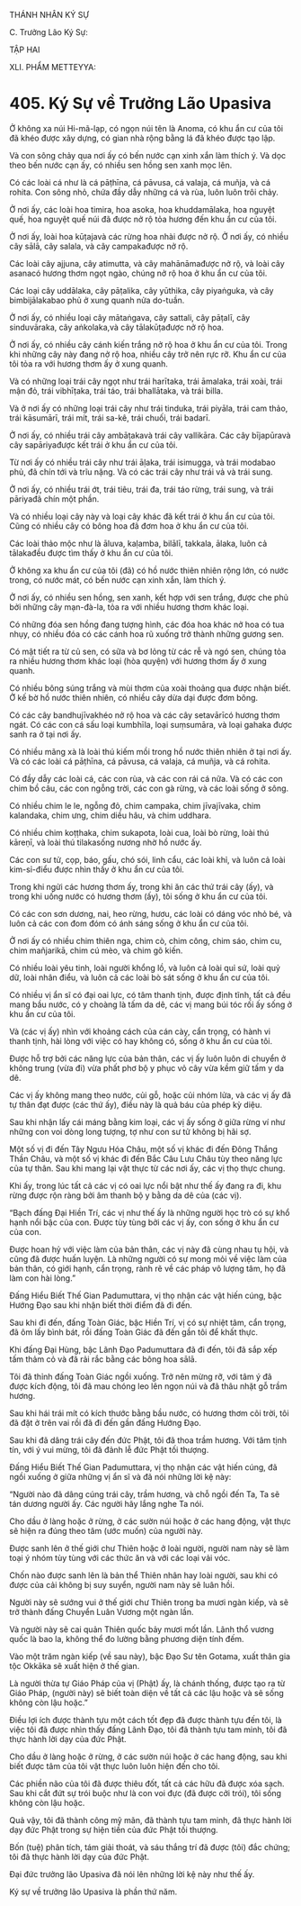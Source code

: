 THÁNH NHÂN KÝ SỰ

C. Trưởng Lão Ký Sự:

TẬP HAI

XLI. PHẨM METTEYYA:

# 405. Ký Sự về Trưởng Lão Upasiva

Ở không xa núi Hi-mã-lạp, có ngọn núi tên là Anoma, có khu ẩn cư của tôi đã khéo được xây dựng, có gian nhà rộng bằng lá đã khéo được tạo lập.

Và con sông chảy qua nơi ấy có bến nước cạn xinh xắn làm thích ý. Và dọc theo bến nước cạn ấy, có nhiều sen hồng sen xanh mọc lên.

Có các loài cá như là cá pāṭhīna, cá pāvusa, cá valaja, cá muñja, và cá rohita. Con sông nhỏ, chứa đầy dẫy những cá và rùa, luôn luôn trôi chảy.

Ở nơi ấy, các loài hoa timira, hoa asoka, hoa khuddamālaka, hoa nguyệt quế, hoa nguyệt quế núi đã được nở rộ tỏa hương đến khu ẩn cư của tôi.

Ở nơi ấy, loài hoa kūṭajavà các rừng hoa nhài được nở rộ. Ở nơi ấy, có nhiều cây sālā, cây salala, và cây campakađược nở rộ.

Các loài cây ajjuna, cây atimutta, và cây mahānāmađược nở rộ, và loài cây asanacó hương thơm ngọt ngào, chúng nở rộ hoa ở khu ẩn cư của tôi.

Các loại cây uddālaka, cây pāṭalika, cây yūthika, cây piyaṅguka, và cây bimbijālakabao phủ ở xung quanh nửa do-tuần.

Ở nơi ấy, có nhiều loại cây mātaṅgava, cây sattali, cây pāṭalī, cây sinduvāraka, cây aṅkolaka,và cây tālakūṭađược nở rộ hoa.

Ở nơi ấy, có nhiều cây cánh kiến trắng nở rộ hoa ở khu ẩn cư của tôi. Trong khi những cây này đang nở rộ hoa, nhiều cây trở nên rực rỡ. Khu ẩn cư của tôi tỏa ra với hương thơm ấy ở xung quanh.

Và có những loại trái cây ngọt như trái harītaka, trái āmalaka, trái xoài, trái mận đỏ, trái vibhīṭaka, trái táo, trái bhallātaka, và trái billa.

Và ở nơi ấy có những loại trái cây như trái tinduka, trái piyāla, trái cam thảo, trái kāsumārī, trái mít, trái sa-kê, trái chuối, trái badarī.

Ở nơi ấy, có nhiều trái cây ambāṭakavà trái cây vallikāra. Các cây bījapūravà cây sapāriyađược kết trái ở khu ẩn cư của tôi.

Từ nơi ấy có nhiều trái cây như trái āḷaka, trái isimugga, và trái modabao phủ, đã chín tới và trĩu nặng. Và có các trái cây như trái vả và trái sung.

Ở nơi ấy, có nhiều trái ớt, trái tiêu, trái đa, trái táo rừng, trái sung, và trái pāriyađã chín một phần.

Và có nhiều loại cây này và loại cây khác đã kết trái ở khu ẩn cư của tôi. Cũng có nhiều cây có bông hoa đã đơm hoa ở khu ẩn cư của tôi.

Các loài thảo mộc như là āluva, kaḷamba, bilālī, takkala, ālaka, luôn cả tālakađều được tìm thấy ở khu ẩn cư của tôi.

Ở không xa khu ẩn cư của tôi (đã) có hồ nước thiên nhiên rộng lớn, có nước trong, có nước mát, có bến nước cạn xinh xắn, làm thích ý.

Ở nơi ấy, có nhiều sen hồng, sen xanh, kết hợp với sen trắng, được che phủ bởi những cây mạn-đà-la, tỏa ra với nhiều hương thơm khác loại.

Có những đóa sen hồng đang tượng hình, các đóa hoa khác nở hoa có tua nhụy, có nhiều đóa có các cánh hoa rũ xuống trở thành những gương sen.

Có mật tiết ra từ củ sen, có sữa và bơ lỏng từ các rễ và ngó sen, chúng tỏa ra nhiều hương thơm khác loại (hòa quyện) với hương thơm ấy ở xung quanh.

Có nhiều bông súng trắng và mùi thơm của xoài thoảng qua được nhận biết. Ở kế bờ hồ nước thiên nhiên, có nhiều cây dừa dại được đơm bông.

Có các cây bandhujīvakhéo nở rộ hoa và các cây setavārīcó hương thơm ngát. Có các con cá sấu loại kumbhīla, loại suṃsumāra, và loại gahaka được sanh ra ở tại nơi ấy.

Có nhiều mãng xà là loài thú kiếm mồi trong hồ nước thiên nhiên ở tại nơi ấy. Và có các loài cá pāṭhīna, cá pāvusa, cá valaja, cá muñja, và cá rohita.

Có đầy dẫy các loài cá, các con rùa, và các con rái cá nữa. Và có các con chim bồ câu, các con ngỗng trời, các con gà rừng, và các loài sống ở sông.

Có nhiều chim le le, ngỗng đỏ, chim campaka, chim jīvajīvaka, chim kalandaka, chim ưng, chim diều hâu, và chim uddhara.

Có nhiều chim koṭṭhaka, chim sukapota, loài cua, loài bò rừng, loài thú kāreṇī, và loài thú tilakasống nương nhờ hồ nước ấy.

Các con sư tử, cọp, báo, gấu, chó sói, linh cẩu, các loài khỉ, và luôn cả loài kim-sỉ-điểu được nhìn thấy ở khu ẩn cư của tôi.

Trong khi ngửi các hương thơm ấy, trong khi ăn các thứ trái cây (ấy), và trong khi uống nước có hương thơm (ấy), tôi sống ở khu ẩn cư của tôi.

Có các con sơn dương, nai, heo rừng, hươu, các loài có dáng vóc nhỏ bé, và luôn cả các con đom đóm có ánh sáng sống ở khu ẩn cư của tôi.

Ở nơi ấy có nhiều chim thiên nga, chim cò, chim công, chim sáo, chim cu, chim mañjarikā, chim cú mèo, và chim gõ kiến.

Có nhiều loài yêu tinh, loài người khổng lồ, và luôn cả loài quỉ sứ, loài quỷ dữ, loài nhân điểu, và luôn cả các loài bò sát sống ở khu ẩn cư của tôi.

Có nhiều vị ẩn sĩ có đại oai lực, có tâm thanh tịnh, được định tĩnh, tất cả đều mang bầu nước, có y choàng là tấm da dê, các vị mang búi tóc rối ấy sống ở khu ẩn cư của tôi.

Và (các vị ấy) nhìn với khoảng cách của cán cày, cẩn trọng, có hành vi thanh tịnh, hài lòng với việc có hay không có, sống ở khu ẩn cư của tôi.

Được hỗ trợ bởi các năng lực của bản thân, các vị ấy luôn luôn di chuyển ở không trung (vừa đi) vừa phất phơ bộ y phục vỏ cây vừa kềm giữ tấm y da dê.

Các vị ấy không mang theo nước, củi gỗ, hoặc củi nhóm lửa, và các vị ấy đã tự thân đạt được (các thứ ấy), điều này là quả báu của phép kỳ diệu.

Sau khi nhận lấy cái máng bằng kim loại, các vị ấy sống ở giữa rừng ví như những con voi dòng long tượng, tợ như con sư tử không bị hãi sợ.

Một số vị đi đến Tây Ngưu Hóa Châu, một số vị khác đi đến Đông Thắng Thần Châu, và một số vị khác đi đến Bắc Câu Lưu Châu tùy theo năng lực của tự thân. Sau khi mang lại vật thực từ các nơi ấy, các vị thọ thực chung.

Khi ấy, trong lúc tất cả các vị có oai lực nổi bật như thế ấy đang ra đi, khu rừng được rộn ràng bởi âm thanh bộ y bằng da dê của (các vị).

“Bạch đấng Đại Hiền Trí, các vị như thế ấy là những người học trò có sự khổ hạnh nổi bậc của con. Được tùy tùng bởi các vị ấy, con sống ở khu ẩn cư của con.

Được hoan hỷ với việc làm của bản thân, các vị này đã cùng nhau tụ hội, và cũng đã được huấn luyện. Là những người có sự mong mỏi về việc làm của bản thân, có giới hạnh, cẩn trọng, rành rẽ về các pháp vô lượng tâm, họ đã làm con hài lòng.”

Đấng Hiểu Biết Thế Gian Padumuttara, vị thọ nhận các vật hiến cúng, bậc Hướng Đạo sau khi nhận biết thời điểm đã đi đến.

Sau khi đi đến, đấng Toàn Giác, bậc Hiền Trí, vị có sự nhiệt tâm, cẩn trọng, đã ôm lấy bình bát, rồi đấng Toàn Giác đã đến gần tôi để khất thực.

Khi đấng Đại Hùng, bậc Lãnh Đạo Padumuttara đã đi đến, tôi đã sắp xếp tấm thảm cỏ và đã rải rắc bằng các bông hoa sālā.

Tôi đã thỉnh đấng Toàn Giác ngồi xuống. Trở nên mừng rỡ, với tâm ý đã được kích động, tôi đã mau chóng leo lên ngọn núi và đã thâu nhặt gỗ trầm hương.

Sau khi hái trái mít có kích thước bằng bầu nước, có hương thơm cõi trời, tôi đã đặt ở trên vai rồi đã đi đến gần đấng Hướng Đạo.

Sau khi đã dâng trái cây đến đức Phật, tôi đã thoa trầm hương. Với tâm tịnh tín, với ý vui mừng, tôi đã đảnh lễ đức Phật tối thượng.

Đấng Hiểu Biết Thế Gian Padumuttara, vị thọ nhận các vật hiến cúng, đã ngồi xuống ở giữa những vị ẩn sĩ và đã nói những lời kệ này:

“Người nào đã dâng cúng trái cây, trầm hương, và chỗ ngồi đến Ta, Ta sẽ tán dương người ấy. Các người hãy lắng nghe Ta nói.

Cho dầu ở làng hoặc ở rừng, ở các sườn núi hoặc ở các hang động, vật thực sẽ hiện ra đúng theo tâm (ước muốn) của người này.

Được sanh lên ở thế giới chư Thiên hoặc ở loài người, người nam này sẽ làm toại ý nhóm tùy tùng với các thức ăn và với các loại vải vóc.

Chốn nào được sanh lên là bản thể Thiên nhân hay loài người, sau khi có được của cải không bị suy suyển, người nam này sẽ luân hồi.

Người này sẽ sướng vui ở thế giới chư Thiên trong ba mươi ngàn kiếp, và sẽ trở thành đấng Chuyển Luân Vương một ngàn lần.

Và người này sẽ cai quản Thiên quốc bảy mươi mốt lần. Lãnh thổ vương quốc là bao la, không thể đo lường bằng phương diện tính đếm.

Vào một trăm ngàn kiếp (về sau này), bậc Đạo Sư tên Gotama, xuất thân gia tộc Okkāka sẽ xuất hiện ở thế gian.

Là người thừa tự Giáo Pháp của vị (Phật) ấy, là chánh thống, được tạo ra từ Giáo Pháp, (người này) sẽ biết toàn diện về tất cả các lậu hoặc và sẽ sống không còn lậu hoặc.”

Điều lợi ích được thành tựu một cách tốt đẹp đã được thành tựu đến tôi, là việc tôi đã được nhìn thấy đấng Lãnh Đạo, tôi đã thành tựu tam minh, tôi đã thực hành lời dạy của đức Phật.

Cho dầu ở làng hoặc ở rừng, ở các sườn núi hoặc ở các hang động, sau khi biết được tâm của tôi vật thực luôn luôn hiện đến cho tôi.

Các phiền não của tôi đã được thiêu đốt, tất cả các hữu đã được xóa sạch. Sau khi cắt đứt sự trói buộc như là con voi đực (đã được cởi trói), tôi sống không còn lậu hoặc.

Quả vậy, tôi đã thành công mỹ mãn, đã thành tựu tam minh, đã thực hành lời dạy đức Phật trong sự hiện tiền của đức Phật tối thượng.

Bốn (tuệ) phân tích, tám giải thoát, và sáu thắng trí đã được (tôi) đắc chứng; tôi đã thực hành lời dạy của đức Phật.

Đại đức trưởng lão Upasiva đã nói lên những lời kệ này như thế ấy.

Ký sự về trưởng lão Upasiva là phần thứ năm.
